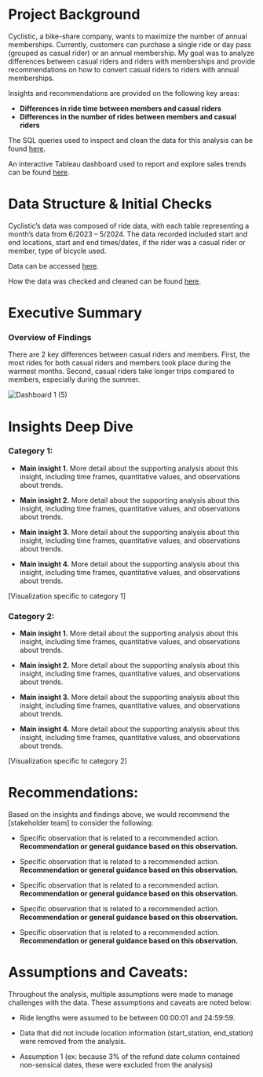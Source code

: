 # Project Background
Cyclistic, a bike-share company, wants to maximize the number of annual memberships. Currently, customers can purchase a single ride or day pass (grouped as casual rider) or an annual membership. My goal was to analyze differences between casual riders and riders with memberships and provide recommendations on how to convert casual riders to riders with annual memberships. 

Insights and recommendations are provided on the following key areas:

- **Differences in ride time between members and casual riders** 
- **Differences in the number of rides between members and casual riders** 

The SQL queries used to inspect and clean the data for this analysis can be found [here](https://divvy-tripdata.s3.amazonaws.com/index.html ).

An interactive Tableau dashboard used to report and explore sales trends can be found [here](https://public.tableau.com/views/Divvy_17236726399830/Dashboard1?:language=en-US&:sid=&:redirect=auth&:display_count=n&:origin=viz_share_link ).



# Data Structure & Initial Checks

Cyclistic’s data was composed of ride data, with each table representing a month’s data from 6/2023 – 5/2024. The data recorded included start and end locations, start and end times/dates, if the rider was a casual rider or member, type of bicycle used. 

Data can be accessed [here](https://github.com/EAHoskins/Divvy-Google-Certificate-Capstone/tree/main/SQL_queries ).

How the data was checked and cleaned can be found [here](https://github.com/EAHoskins/Divvy-Google-Certificate-Capstone/blob/main/Data_summary). 



# Executive Summary

### Overview of Findings

There are 2 key differences between casual riders and members. First, the most rides for both casual riders and members took place during the warmest months. Second, casual riders take longer trips compared to members, especially during the summer. 

![Dashboard 1 (5)](https://github.com/user-attachments/assets/39a28808-c699-45d9-8a14-42df6cdc3ed2)


# Insights Deep Dive
### Category 1:

* **Main insight 1.** More detail about the supporting analysis about this insight, including time frames, quantitative values, and observations about trends.
  
* **Main insight 2.** More detail about the supporting analysis about this insight, including time frames, quantitative values, and observations about trends.
  
* **Main insight 3.** More detail about the supporting analysis about this insight, including time frames, quantitative values, and observations about trends.
  
* **Main insight 4.** More detail about the supporting analysis about this insight, including time frames, quantitative values, and observations about trends.

[Visualization specific to category 1]


### Category 2:

* **Main insight 1.** More detail about the supporting analysis about this insight, including time frames, quantitative values, and observations about trends.
  
* **Main insight 2.** More detail about the supporting analysis about this insight, including time frames, quantitative values, and observations about trends.
  
* **Main insight 3.** More detail about the supporting analysis about this insight, including time frames, quantitative values, and observations about trends.
  
* **Main insight 4.** More detail about the supporting analysis about this insight, including time frames, quantitative values, and observations about trends.

[Visualization specific to category 2]




# Recommendations:

Based on the insights and findings above, we would recommend the [stakeholder team] to consider the following: 

* Specific observation that is related to a recommended action. **Recommendation or general guidance based on this observation.**
  
* Specific observation that is related to a recommended action. **Recommendation or general guidance based on this observation.**
  
* Specific observation that is related to a recommended action. **Recommendation or general guidance based on this observation.**
  
* Specific observation that is related to a recommended action. **Recommendation or general guidance based on this observation.**
  
* Specific observation that is related to a recommended action. **Recommendation or general guidance based on this observation.**
  


# Assumptions and Caveats:

Throughout the analysis, multiple assumptions were made to manage challenges with the data. These assumptions and caveats are noted below:

* Ride lengths were assumed to be between 00:00:01 and 24:59:59. 
  
* Data that did not include location information (start_station, end_station) were removed from the analysis. 
  
* Assumption 1 (ex: because 3% of the refund date column contained non-sensical dates, these were excluded from the analysis)
